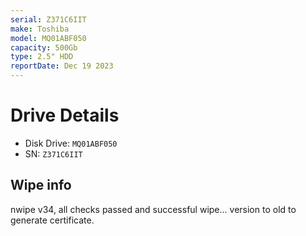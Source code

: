 ```yaml
---
serial: Z371C6IIT
make: Toshiba
model: MQ01ABF050
capacity: 500Gb
type: 2.5" HDD
reportDate: Dec 19 2023
---
```


# Drive Details

- Disk Drive: <code>MQ01ABF050</code>
- SN: <code>Z371C6IIT</code>

## Wipe info

nwipe v34, all checks passed and successful wipe... version to old to generate certificate.

<!--object data="hddreports/NAME.pdf" type="application/pdf" width="100%" height="700px">
    <embed width="100%" src="hddreports/NAME.pdf">
        <p>This browser does not support PDFs or Want a copy for yourself? Please download the PDF to view it: <a href="hddreports/NAME.pdf">Download PDF</a>.</p>
    </embed>
</object-->

